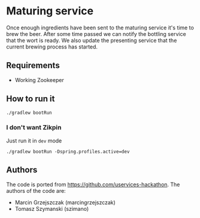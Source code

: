 # Maturing service

Once enough ingredients have been sent to the maturing service it's time to brew the beer.
After some time passed we can notify the bottling service that the wort is ready.
We also update the presenting service that the current brewing process has started.

## Requirements

- Working Zookeeper

## How to run it

```
./gradlew bootRun
```

### I don't want Zikpin

Just run it in `dev` mode

```
./gradlew bootRun -Dspring.profiles.active=dev
```

## Authors

The code is ported from https://github.com/uservices-hackathon. 
The authors of the code are:
- Marcin Grzejszczak (marcingrzejszczak)
- Tomasz Szymanski (szimano)
